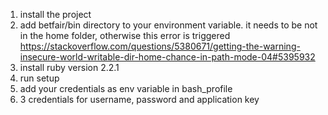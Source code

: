 1. install the project 
1. add betfair/bin directory to your environment variable. it needs to be not in the home folder, otherwise this error is triggered
https://stackoverflow.com/questions/5380671/getting-the-warning-insecure-world-writable-dir-home-chance-in-path-mode-04#5395932
2. install ruby version 2.2.1 
3. run setup
4. add your credentials as env variable in bash_profile
5. 3 credentials for username, password and application key
